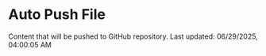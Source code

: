 # Auto Push File

Content that will be pushed to GitHub repository.
Last updated: 06/29/2025, 04:00:05 AM